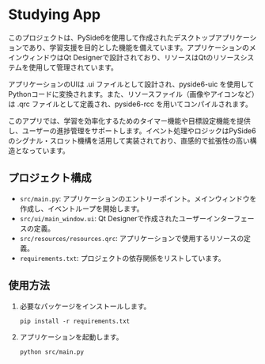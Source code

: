 # Studying App

このプロジェクトは、PySide6を使用して作成されたデスクトップアプリケーションであり、学習支援を目的とした機能を備えています。アプリケーションのメインウィンドウはQt Designerで設計されており、リソースはQtのリソースシステムを使用して管理されています。

アプリケーションのUIは .ui ファイルとして設計され、pyside6-uic を使用してPythonコードに変換されます。また、リソースファイル（画像やアイコンなど）は .qrc ファイルとして定義され、pyside6-rcc を用いてコンパイルされます。

このアプリでは、学習を効率化するためのタイマー機能や目標設定機能を提供し、ユーザーの進捗管理をサポートします。イベント処理やロジックはPySide6のシグナル・スロット機構を活用して実装されており、直感的で拡張性の高い構造となっています。


## プロジェクト構成

- `src/main.py`: アプリケーションのエントリーポイント。メインウィンドウを作成し、イベントループを開始します。
- `src/ui/main_window.ui`: Qt Designerで作成されたユーザーインターフェースの定義。
- `src/resources/resources.qrc`: アプリケーションで使用するリソースの定義。
- `requirements.txt`: プロジェクトの依存関係をリストしています。

## 使用方法

1. 必要なパッケージをインストールします。
   ```
   pip install -r requirements.txt
   ```

2. アプリケーションを起動します。
   ```
   python src/main.py
   ```
